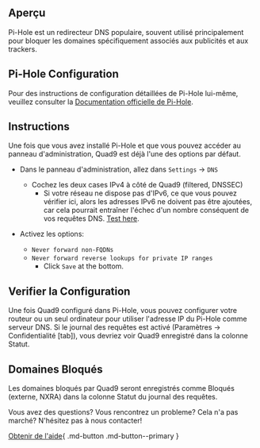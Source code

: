 ## Aperçu

Pi-Hole est un redirecteur DNS populaire, souvent utilisé principalement pour bloquer les domaines spécifiquement associés aux publicités et aux trackers.

## Pi-Hole Configuration

Pour des instructions de configuration détaillées de Pi-Hole lui-même, veuillez consulter la [Documentation officielle de Pi-Hole](https://docs.pi-hole.net/).

## Instructions

Une fois que vous avez installé Pi-Hole et que vous pouvez accéder au panneau d'administration, Quad9 est déjà l'une des options par défaut.

* Dans le panneau d'administration, allez dans `Settings` -> `DNS`
    * Cochez les deux cases IPv4 à côté de Quad9 (filtered, DNSSEC)
        * Si votre réseau ne dispose pas d'IPv6, ce que vous pouvez vérifier ici, alors les adresses IPv6 ne doivent pas être ajoutées, car cela pourrait entraîner l'échec d'un nombre conséquent de vos requêtes DNS. [Test here](https://port.tools/ipv6-test/).

* Activez les options:
    * `Never forward non-FQDNs`
    * `Never forward reverse lookups for private IP ranges`
        * Click `Save` at the bottom.

## Verifier la Configuration

Une fois Quad9 configuré dans Pi-Hole, vous pouvez configurer votre routeur ou un seul ordinateur pour utiliser l'adresse IP du Pi-Hole comme serveur DNS. Si le journal des requêtes est activé (Paramètres -> Confidentialité [tab]), vous devriez voir Quad9 enregistré dans la colonne Statut.

## Domaines Bloqués

Les domaines bloqués par Quad9 seront enregistrés comme Bloqués (externe, NXRA) dans la colonne Statut du journal des requêtes.

Vous avez des questions? Vous rencontrez un probleme? Cela n'a pas marché? N'hésitez pas à nous contacter!

[Obtenir de l'aide](https://quad9.net/fr/support/contact){ .md-button .md-button--primary }
